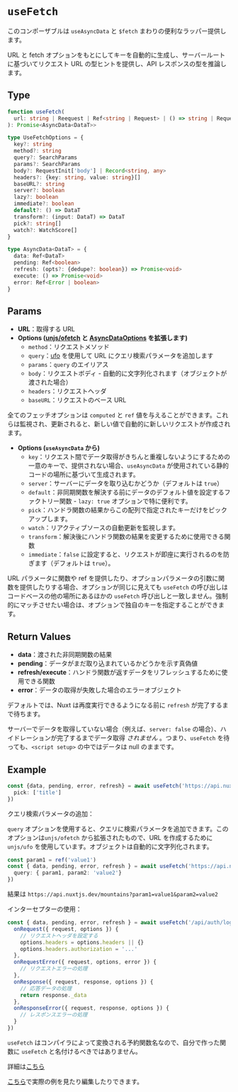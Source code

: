 # `useFetch`
このコンポーザブルは `useAsyncData` と `$fetch` まわりの便利なラッパー提供します。

URL と fetch オプションをもとにしてキーを自動的に生成し、サーバールートに基づいてリクエスト URL の型ヒントを提供し、API レスポンスの型を推論します。

## Type
```ts
function useFetch(
  url: string | Reequest | Ref<string | Request> | () => string | Request, options?: UseFetchOptions<DataT>
): Promise<AsyncData<DataT>>

type UseFetchOptions = {
  key?: string
  method?: string
  query?: SearchParams
  params?: SearchParams
  body?: RequestInit['body'] | Record<string, any>
  headers?: {key: string, value: string}[]
  baseURL?: string
  server?: boolean
  lazy?: boolean
  immediate?: boolean
  default?: () => DataT
  transform?: (input: DataT) => DataT
  pick?: string[]
  watch?: WatchScore[]
}

type AsyncData<DataT> = {
  data: Ref<DataT>
  pending: Ref<boolean>
  refresh: (opts?: {dedupe?: boolean}) => Promise<void>
  execute: () => Promise<void>
  error: Ref<Error | boolean>
}
```

## Params
- **URL**：取得する URL
- **Options ([unjs/ofetch](https://github.com/unjs/ofetch) と [AsyncDataOptions](https://nuxt.com/docs/api/composables/use-async-data#params) を拡張します)**
  - `method`：リクエストメソッド
  - `query`：[ufo](https://github.com/unjs/ufo) を使用して URL にクエリ検索パラメータを追加します
  - `params`：`query` のエイリアス
  - `body`：リクエストボディ - 自動的に文字列化されます（オブジェクトが渡された場合）
  - `headers`：リクエストヘッダ
  - `baseURL`：リクエストのベース URL 

全てのフェッチオプションは `computed` と `ref` 値を与えることができます。これらは監視され、更新されると、新しい値で自動的に新しいリクエストが作成されます。
- **Options (`useAsyncData` から)**
  - `key`：リクエスト間でデータ取得がきちんと重複しないようにするための一意のキーで、提供されない場合、`useAsyncData` が使用されている静的コードの場所に基づいて生成されます。
  - `server`：サーバーにデータを取り込むかどうか（デフォルトは `true`）
  - `default`：非同期関数を解決する前にデータのデフォルト値を設定するファクトリー関数 - `lazy: true` オプションで特に便利です。
  - `pick`：ハンドラ関数の結果からこの配列で指定されたキーだけをピックアップします。
  - `watch`：リアクティブソースの自動更新を監視します。
  - `transform`：解決後にハンドラ関数の結果を変更するために使用できる関数
  - `immediate`：`false` に設定すると、リクエストが即座に実行されるのを防ぎます（デフォルトは `true`）。

URL パラメータに関数や ref を提供したり、オプションパラメータの引数に関数を提供したりする場合、オプションが同じに見えても `useFetch` の呼び出しはコードベースの他の場所にあるほかの `useFetch` 呼び出しと一致しません。強制的にマッチさせたい場合は、オプションで独自のキーを指定することができます。

## Return Values
- **data**：渡された非同期関数の結果
- **pending**：データがまだ取り込まれているかどうかを示す真偽値
- **refresh/execute**：ハンドラ関数が返すデータをリフレッシュするために使用できる関数
- **error**：データの取得が失敗した場合のエラーオブジェクト

デフォルトでは、Nuxt は再度実行できるようになる前に `refresh` が完了するまで待ちます。

サーバーでデータを取得していない場合（例えば、`server: false` の場合）、ハイドレーションが完了するまでデータ取得 *されません* 。つまり、`useFetch` を待っても、`<script setup>` の中ではデータは null のままです。

## Example
```ts
const {data, pending, error, refresh} = await useFetch('https://api.nuxtjs.dev/mountains', {
  pick: ['title']
})
```
クエリ検索パラメータの追加：

`query` オプションを使用すると、クエリに検索パラメータを追加できます。このオプションは`unjs/ofetch` から拡張されたもので、URL を作成するために `unjs/ufo` を使用しています。オブジェクトは自動的に文字列化されます。

```ts
const param1 = ref('value1')
const { data, pending, error, refresh } = await useFetch('https://api.nuxtjs.dev/mountains', {
  query: { param1, param2: 'value2'}
})
```
結果は `https://api.nuxtjs.dev/mountains?param1=value1&param2=value2`

インターセプターの使用：
```ts
const { data, pending, error, refresh } = await useFetch('/api/auth/login', {
  onRequest({ request, options }) {
    // リクエストヘッダを設定する
    options.headers = options.headers || {}
    options.headers.authorization = '...'
  },
  onRequestError({ request, options, error }) {
    // リクエストエラーの処理
  },
  onResponse({ request, response, options }) {
    // 応答データの処理
    return response._data
  },
  onResponseError({ request, response, options }) {
    // レスポンスエラーの処理
  }
})
```

`useFetch` はコンパイラによって変換される予約関数名なので、自分で作った関数に `useFetch` と名付けるべきではありません。

詳細は[こちら](https://nuxt.com/docs/getting-started/data-fetching)

[こちら](https://nuxt.com/docs/examples/composables/use-fetch)で実際の例を見たり編集したりできます。